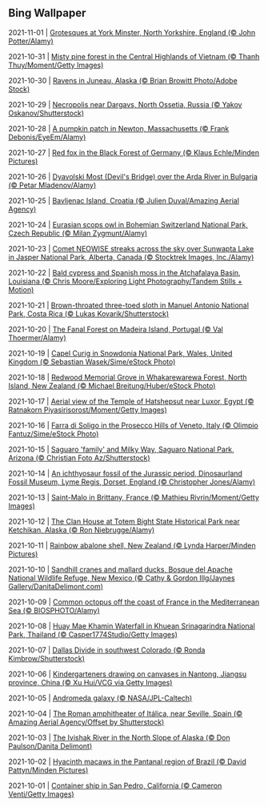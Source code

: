 ## Bing Wallpaper
2021-11-01 | [Grotesques at York Minster, North Yorkshire, England (© John Potter/Alamy)](./wallpaper/2021-11-01.jpg) 

2021-10-31 | [Misty pine forest in the Central Highlands of Vietnam (© Thanh Thuy/Moment/Getty Images)](./wallpaper/2021-10-31.jpg) 

2021-10-30 | [Ravens in Juneau, Alaska (© Brian Browitt Photo/Adobe Stock)](./wallpaper/2021-10-30.jpg) 

2021-10-29 | [Necropolis near Dargavs, North Ossetia, Russia (© Yakov Oskanov/Shutterstock)](./wallpaper/2021-10-29.jpg) 

2021-10-28 | [A pumpkin patch in Newton, Massachusetts (© Frank Debonis/EyeEm/Alamy)](./wallpaper/2021-10-28.jpg) 

2021-10-27 | [Red fox in the Black Forest of Germany (© Klaus Echle/Minden Pictures)](./wallpaper/2021-10-27.jpg) 

2021-10-26 | [Dyavolski Most (Devil's Bridge) over the Arda River in Bulgaria (© Petar Mladenov/Alamy)](./wallpaper/2021-10-26.jpg) 

2021-10-25 | [Bavljenac Island, Croatia (© Julien Duval/Amazing Aerial Agency)](./wallpaper/2021-10-25.jpg) 

2021-10-24 | [Eurasian scops owl in Bohemian Switzerland National Park, Czech Republic (© Milan Zygmunt/Alamy)](./wallpaper/2021-10-24.jpg) 

2021-10-23 | [Comet NEOWISE streaks across the sky over Sunwapta Lake in Jasper National Park, Alberta, Canada (© Stocktrek Images, Inc./Alamy)](./wallpaper/2021-10-23.jpg) 

2021-10-22 | [Bald cypress and Spanish moss in the Atchafalaya Basin, Louisiana (© Chris Moore/Exploring Light Photography/Tandem Stills + Motion)](./wallpaper/2021-10-22.jpg) 

2021-10-21 | [Brown-throated three-toed sloth in Manuel Antonio National Park, Costa Rica (© Lukas Kovarik/Shutterstock)](./wallpaper/2021-10-21.jpg) 

2021-10-20 | [The Fanal Forest on Madeira Island, Portugal (© Val Thoermer/Alamy)](./wallpaper/2021-10-20.jpg) 

2021-10-19 | [Capel Curig in Snowdonia National Park, Wales, United Kingdom (© Sebastian Wasek/Sime/eStock Photo)](./wallpaper/2021-10-19.jpg) 

2021-10-18 | [Redwood Memorial Grove in Whakarewarewa Forest, North Island, New Zealand (© Michael Breitung/Huber/eStock Photo)](./wallpaper/2021-10-18.jpg) 

2021-10-17 | [Aerial view of the Temple of Hatshepsut near Luxor, Egypt (© Ratnakorn Piyasirisorost/Moment/Getty Images)](./wallpaper/2021-10-17.jpg) 

2021-10-16 | [Farra di Soligo in the Prosecco Hills of Veneto, Italy (© Olimpio Fantuz/Sime/eStock Photo)](./wallpaper/2021-10-16.jpg) 

2021-10-15 | [Saguaro 'family' and Milky Way, Saguaro National Park, Arizona (© Christian Foto Az/Shutterstock)](./wallpaper/2021-10-15.jpg) 

2021-10-14 | [An ichthyosaur fossil of the Jurassic period, Dinosaurland Fossil Museum, Lyme Regis, Dorset, England (© Christopher Jones/Alamy)](./wallpaper/2021-10-14.jpg) 

2021-10-13 | [Saint-Malo in Brittany, France (© Mathieu Rivrin/Moment/Getty Images)](./wallpaper/2021-10-13.jpg) 

2021-10-12 | [The Clan House at Totem Bight State Historical Park near Ketchikan, Alaska (© Ron Niebrugge/Alamy)](./wallpaper/2021-10-12.jpg) 

2021-10-11 | [Rainbow abalone shell, New Zealand (© Lynda Harper/Minden Pictures)](./wallpaper/2021-10-11.jpg) 

2021-10-10 | [Sandhill cranes and mallard ducks, Bosque del Apache National Wildlife Refuge, New Mexico (© Cathy & Gordon Illg/Jaynes Gallery/DanitaDelimont.com)](./wallpaper/2021-10-10.jpg) 

2021-10-09 | [Common octopus off the coast of France in the Mediterranean Sea (© BIOSPHOTO/Alamy)](./wallpaper/2021-10-09.jpg) 

2021-10-08 | [Huay Mae Khamin Waterfall in Khuean Srinagarindra National Park, Thailand (© Casper1774Studio/Getty Images)](./wallpaper/2021-10-08.jpg) 

2021-10-07 | [Dallas Divide in southwest Colorado (© Ronda Kimbrow/Shutterstock)](./wallpaper/2021-10-07.jpg) 

2021-10-06 | [Kindergarteners drawing on canvases in Nantong, Jiangsu province, China (© Xu Hui/VCG via Getty Images)](./wallpaper/2021-10-06.jpg) 

2021-10-05 | [Andromeda galaxy (© NASA/JPL-Caltech)](./wallpaper/2021-10-05.jpg) 

2021-10-04 | [The Roman amphitheater of Itálica, near Seville, Spain (© Amazing Aerial Agency/Offset by Shutterstock)](./wallpaper/2021-10-04.jpg) 

2021-10-03 | [The Ivishak River in the North Slope of Alaska (© Don Paulson/Danita Delimont)](./wallpaper/2021-10-03.jpg) 

2021-10-02 | [Hyacinth macaws in the Pantanal region of Brazil (© David Pattyn/Minden Pictures)](./wallpaper/2021-10-02.jpg) 

2021-10-01 | [Container ship in San Pedro, California (© Cameron Venti/Getty Images)](./wallpaper/2021-10-01.jpg) 

